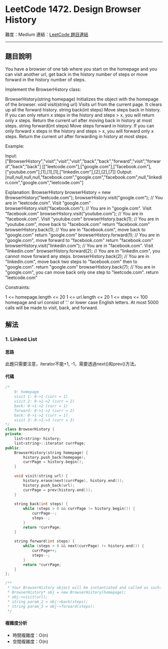 # LeetCode 1472. Design Browser History

難度：Medium
連結：[LeetCode 題目連結](https://leetcode.com/problems/design-browser-history/description/)

---

## 題目說明
    
You have a browser of one tab where you start on the homepage and you can visit another url, get back in the history number of steps or move forward in the history number of steps.

Implement the BrowserHistory class:

BrowserHistory(string homepage) Initializes the object with the homepage of the browser.
void visit(string url) Visits url from the current page. It clears up all the forward history.
string back(int steps) Move steps back in history. If you can only return x steps in the history and steps > x, you will return only x steps. Return the current url after moving back in history at most steps.
string forward(int steps) Move steps forward in history. If you can only forward x steps in the history and steps > x, you will forward only x steps. Return the current url after forwarding in history at most steps.
 

Example:

Input:
["BrowserHistory","visit","visit","visit","back","back","forward","visit","forward","back","back"]
[["leetcode.com"],["google.com"],["facebook.com"],["youtube.com"],[1],[1],[1],["linkedin.com"],[2],[2],[7]]
Output:
[null,null,null,null,"facebook.com","google.com","facebook.com",null,"linkedin.com","google.com","leetcode.com"]

Explanation:
BrowserHistory browserHistory = new BrowserHistory("leetcode.com");
browserHistory.visit("google.com");       // You are in "leetcode.com". Visit "google.com"
browserHistory.visit("facebook.com");     // You are in "google.com". Visit "facebook.com"
browserHistory.visit("youtube.com");      // You are in "facebook.com". Visit "youtube.com"
browserHistory.back(1);                   // You are in "youtube.com", move back to "facebook.com" return "facebook.com"
browserHistory.back(1);                   // You are in "facebook.com", move back to "google.com" return "google.com"
browserHistory.forward(1);                // You are in "google.com", move forward to "facebook.com" return "facebook.com"
browserHistory.visit("linkedin.com");     // You are in "facebook.com". Visit "linkedin.com"
browserHistory.forward(2);                // You are in "linkedin.com", you cannot move forward any steps.
browserHistory.back(2);                   // You are in "linkedin.com", move back two steps to "facebook.com" then to "google.com". return "google.com"
browserHistory.back(7);                   // You are in "google.com", you can move back only one step to "leetcode.com". return "leetcode.com"
 

Constraints:

1 <= homepage.length <= 20
1 <= url.length <= 20
1 <= steps <= 100
homepage and url consist of  '.' or lower case English letters.
At most 5000 calls will be made to visit, back, and forward.

## 解法
### 1. Linked List
#### 思路

此題只需要注意，iterator不能+1, -1，需要透過next()和prev()方法。

#### 代碼
```c++
/*
    0: homepage
    visit 1: 0->1 (curr = 1)
    visit 2: 0->1->2 (curr = 2)
    back: 0->1->2 (curr = 1)
    forward: 0->1->2 (curr = 2)
    back: 0->1->2 (curr = 1)
    visit 3: 0->1->3 (curr = 3)
*/
class BrowserHistory {
private:
    list<string> history;
    list<string>::iterator currPage;
public:
    BrowserHistory(string homepage) {
        history.push_back(homepage);
        currPage = history.begin();
    }
    
    void visit(string url) {
        history.erase(next(currPage), history.end());
        history.push_back(url);
        currPage = prev(history.end());
    }
    
    string back(int steps) {
        while (steps > 0 && currPage != history.begin()) {
            currPage--;
            steps--;
        }
        return *currPage;
    }
    
    string forward(int steps) {
        while (steps > 0 && next(currPage) != history.end()) {
            currPage++;
            steps--;
        }
        return *currPage;
    }
};

/**
 * Your BrowserHistory object will be instantiated and called as such:
 * BrowserHistory* obj = new BrowserHistory(homepage);
 * obj->visit(url);
 * string param_2 = obj->back(steps);
 * string param_3 = obj->forward(steps);
 */
```

#### 複雜度分析

- 時間複雜度：O(n)
- 空間複雜度：O(n)
